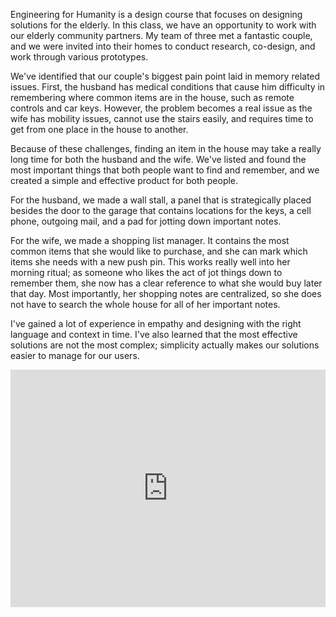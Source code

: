 Engineering for Humanity is a design course that focuses on designing solutions for the elderly. In this class, we have an opportunity to work with our elderly community partners. My team of three met a fantastic couple, and we were invited into their homes to conduct research, co-design, and work through various prototypes.

We've identified that our couple's biggest pain point laid in memory related issues. First, the husband has medical conditions that cause him difficulty in remembering where common items are in the house, such as remote controls and car keys. However, the problem becomes a real issue as the wife has mobility issues, cannot use the stairs easily, and requires time to get from one place in the house to another.

Because of these challenges, finding an item in the house may take a really long time for both the husband and the wife. We've listed and found the most important things that both people want to find and remember, and we created a simple and effective product for both people.

For the husband, we made a wall stall, a panel that is strategically placed besides the door to the garage that contains locations for the keys, a cell phone, outgoing mail, and a pad for jotting down important notes.

For the wife, we made a shopping list manager. It contains the most common items that she would like to purchase, and she can mark which items she needs with a new push pin. This works really well into her morning ritual; as someone who likes the act of jot things down to remember them, she now has a clear reference to what she would buy later that day. Most importantly, her shopping notes are centralized, so she does not have to search the whole house for all of her important notes.

I've gained a lot of experience in empathy and designing with the right language and context in time. I've also learned that the most effective solutions are not the most complex; simplicity actually makes our solutions easier to manage for our users.

<iframe src="https://docs.google.com/presentation/d/1Qt1jpfsgIWmP8Hd_VvCR59ZQlJ8LArNGphrLlNQhUqY/embed?start=false&loop=true&delayms=300000000" frameborder="0" width="100%" height="380" allowfullscreen mozallowfullscreen="true" webkitallowfullscreen="true"></iframe>
